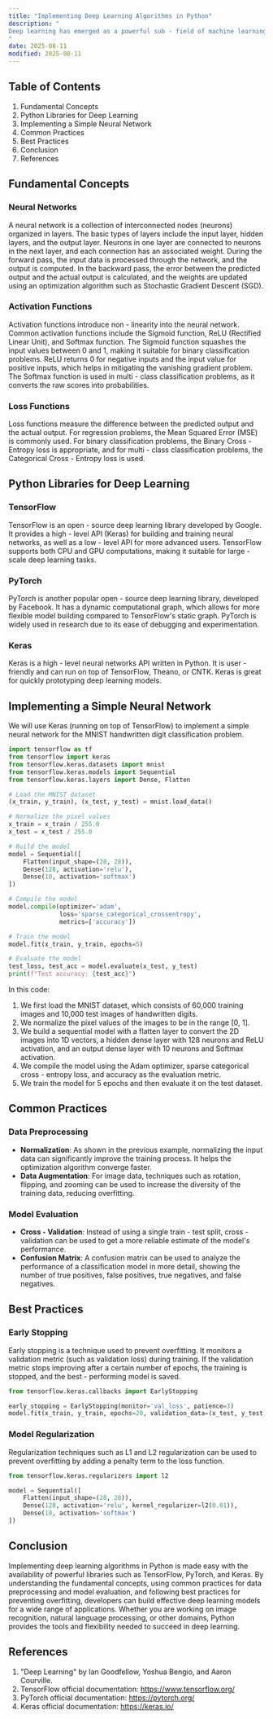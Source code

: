```yaml
---
title: "Implementing Deep Learning Algorithms in Python"
description: "
Deep learning has emerged as a powerful sub - field of machine learning, revolutionizing areas such as image recognition, natural language processing, and speech recognition. Python, with its simplicity, readability, and a rich ecosystem of libraries, has become the go - to language for implementing deep learning algorithms. In this blog, we will explore the fundamental concepts, usage methods, common practices, and best practices for implementing deep learning algorithms in Python.
"
date: 2025-08-11
modified: 2025-08-11
---
```


## Table of Contents
1. Fundamental Concepts
2. Python Libraries for Deep Learning
3. Implementing a Simple Neural Network
4. Common Practices
5. Best Practices
6. Conclusion
7. References

## Fundamental Concepts
### Neural Networks
A neural network is a collection of interconnected nodes (neurons) organized in layers. The basic types of layers include the input layer, hidden layers, and the output layer. Neurons in one layer are connected to neurons in the next layer, and each connection has an associated weight. During the forward pass, the input data is processed through the network, and the output is computed. In the backward pass, the error between the predicted output and the actual output is calculated, and the weights are updated using an optimization algorithm such as Stochastic Gradient Descent (SGD).

### Activation Functions
Activation functions introduce non - linearity into the neural network. Common activation functions include the Sigmoid function, ReLU (Rectified Linear Unit), and Softmax function. The Sigmoid function squashes the input values between 0 and 1, making it suitable for binary classification problems. ReLU returns 0 for negative inputs and the input value for positive inputs, which helps in mitigating the vanishing gradient problem. The Softmax function is used in multi - class classification problems, as it converts the raw scores into probabilities.

### Loss Functions
Loss functions measure the difference between the predicted output and the actual output. For regression problems, the Mean Squared Error (MSE) is commonly used. For binary classification problems, the Binary Cross - Entropy loss is appropriate, and for multi - class classification problems, the Categorical Cross - Entropy loss is used.

## Python Libraries for Deep Learning
### TensorFlow
TensorFlow is an open - source deep learning library developed by Google. It provides a high - level API (Keras) for building and training neural networks, as well as a low - level API for more advanced users. TensorFlow supports both CPU and GPU computations, making it suitable for large - scale deep learning tasks.

### PyTorch
PyTorch is another popular open - source deep learning library, developed by Facebook. It has a dynamic computational graph, which allows for more flexible model building compared to TensorFlow's static graph. PyTorch is widely used in research due to its ease of debugging and experimentation.

### Keras
Keras is a high - level neural networks API written in Python. It is user - friendly and can run on top of TensorFlow, Theano, or CNTK. Keras is great for quickly prototyping deep learning models.

## Implementing a Simple Neural Network
We will use Keras (running on top of TensorFlow) to implement a simple neural network for the MNIST handwritten digit classification problem.

```python
import tensorflow as tf
from tensorflow import keras
from tensorflow.keras.datasets import mnist
from tensorflow.keras.models import Sequential
from tensorflow.keras.layers import Dense, Flatten

# Load the MNIST dataset
(x_train, y_train), (x_test, y_test) = mnist.load_data()

# Normalize the pixel values
x_train = x_train / 255.0
x_test = x_test / 255.0

# Build the model
model = Sequential([
    Flatten(input_shape=(28, 28)),
    Dense(128, activation='relu'),
    Dense(10, activation='softmax')
])

# Compile the model
model.compile(optimizer='adam',
              loss='sparse_categorical_crossentropy',
              metrics=['accuracy'])

# Train the model
model.fit(x_train, y_train, epochs=5)

# Evaluate the model
test_loss, test_acc = model.evaluate(x_test, y_test)
print(f"Test accuracy: {test_acc}")

```
In this code:
1. We first load the MNIST dataset, which consists of 60,000 training images and 10,000 test images of handwritten digits.
2. We normalize the pixel values of the images to be in the range [0, 1].
3. We build a sequential model with a flatten layer to convert the 2D images into 1D vectors, a hidden dense layer with 128 neurons and ReLU activation, and an output dense layer with 10 neurons and Softmax activation.
4. We compile the model using the Adam optimizer, sparse categorical cross - entropy loss, and accuracy as the evaluation metric.
5. We train the model for 5 epochs and then evaluate it on the test dataset.

## Common Practices
### Data Preprocessing
- **Normalization**: As shown in the previous example, normalizing the input data can significantly improve the training process. It helps the optimization algorithm converge faster.
- **Data Augmentation**: For image data, techniques such as rotation, flipping, and zooming can be used to increase the diversity of the training data, reducing overfitting.

### Model Evaluation
- **Cross - Validation**: Instead of using a single train - test split, cross - validation can be used to get a more reliable estimate of the model's performance.
- **Confusion Matrix**: A confusion matrix can be used to analyze the performance of a classification model in more detail, showing the number of true positives, false positives, true negatives, and false negatives.

## Best Practices
### Early Stopping
Early stopping is a technique used to prevent overfitting. It monitors a validation metric (such as validation loss) during training. If the validation metric stops improving after a certain number of epochs, the training is stopped, and the best - performing model is saved.

```python
from tensorflow.keras.callbacks import EarlyStopping

early_stopping = EarlyStopping(monitor='val_loss', patience=3)
model.fit(x_train, y_train, epochs=20, validation_data=(x_test, y_test), callbacks=[early_stopping])

```

### Model Regularization
Regularization techniques such as L1 and L2 regularization can be used to prevent overfitting by adding a penalty term to the loss function.

```python
from tensorflow.keras.regularizers import l2

model = Sequential([
    Flatten(input_shape=(28, 28)),
    Dense(128, activation='relu', kernel_regularizer=l2(0.01)),
    Dense(10, activation='softmax')
])

```

## Conclusion
Implementing deep learning algorithms in Python is made easy with the availability of powerful libraries such as TensorFlow, PyTorch, and Keras. By understanding the fundamental concepts, using common practices for data preprocessing and model evaluation, and following best practices for preventing overfitting, developers can build effective deep learning models for a wide range of applications. Whether you are working on image recognition, natural language processing, or other domains, Python provides the tools and flexibility needed to succeed in deep learning.

## References
1. "Deep Learning" by Ian Goodfellow, Yoshua Bengio, and Aaron Courville.
2. TensorFlow official documentation: https://www.tensorflow.org/
3. PyTorch official documentation: https://pytorch.org/
4. Keras official documentation: https://keras.io/